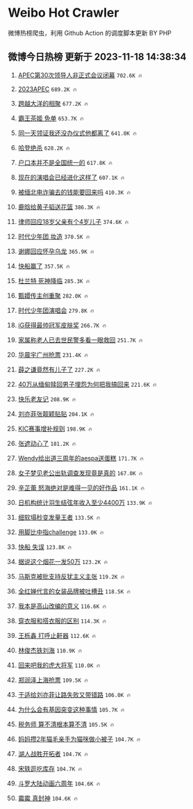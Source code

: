 # Weibo Hot Crawler 



微博热榜爬虫，利用 Github Action 的调度脚本更新 BY PHP 


## 微博今日热榜 更新于 2023-11-18 14:38:34 
1. [APEC第30次领导人非正式会议闭幕](https://s.weibo.com/weibo?q=%23APEC%E7%AC%AC30%E6%AC%A1%E9%A2%86%E5%AF%BC%E4%BA%BA%E9%9D%9E%E6%AD%A3%E5%BC%8F%E4%BC%9A%E8%AE%AE%E9%97%AD%E5%B9%95%23&t=31&band_rank=1&Refer=top) `702.6K 🔥` 

1. [2023APEC](https://s.weibo.com/weibo?q=%232023APEC%23&t=31&band_rank=2&Refer=top) `689.2K 🔥` 

1. [跨越大洋的相聚](https://s.weibo.com/weibo?q=%23%E8%B7%A8%E8%B6%8A%E5%A4%A7%E6%B4%8B%E7%9A%84%E7%9B%B8%E8%81%9A%23&t=31&band_rank=3&Refer=top) `677.2K 🔥` 

1. [霸王茶姬 免单](https://s.weibo.com/weibo?q=%E9%9C%B8%E7%8E%8B%E8%8C%B6%E5%A7%AC%20%E5%85%8D%E5%8D%95&t=31&band_rank=4&Refer=top) `653.7K 🔥` 

1. [同一天领证我还没办仪式他都离了](https://s.weibo.com/weibo?q=%E5%90%8C%E4%B8%80%E5%A4%A9%E9%A2%86%E8%AF%81%E6%88%91%E8%BF%98%E6%B2%A1%E5%8A%9E%E4%BB%AA%E5%BC%8F%E4%BB%96%E9%83%BD%E7%A6%BB%E4%BA%86&t=31&band_rank=5&Refer=top) `641.0K 🔥` 

1. [哈登绝杀](https://s.weibo.com/weibo?q=%23%E5%93%88%E7%99%BB%E7%BB%9D%E6%9D%80%23&t=31&band_rank=6&Refer=top) `628.2K 🔥` 

1. [户口本并不是全国统一的](https://s.weibo.com/weibo?q=%E6%88%B7%E5%8F%A3%E6%9C%AC%E5%B9%B6%E4%B8%8D%E6%98%AF%E5%85%A8%E5%9B%BD%E7%BB%9F%E4%B8%80%E7%9A%84&t=31&band_rank=7&Refer=top) `617.8K 🔥` 

1. [现在的演唱会已经进化这样了](https://s.weibo.com/weibo?q=%23%E7%8E%B0%E5%9C%A8%E7%9A%84%E6%BC%94%E5%94%B1%E4%BC%9A%E5%B7%B2%E7%BB%8F%E8%BF%9B%E5%8C%96%E8%BF%99%E6%A0%B7%E4%BA%86%23&t=31&band_rank=8&Refer=top) `607.1K 🔥` 

1. [被缅北电诈骗去的钱能要回来吗](https://s.weibo.com/weibo?q=%23%E8%A2%AB%E7%BC%85%E5%8C%97%E7%94%B5%E8%AF%88%E9%AA%97%E5%8E%BB%E7%9A%84%E9%92%B1%E8%83%BD%E8%A6%81%E5%9B%9E%E6%9D%A5%E5%90%97%23&t=31&band_rank=9&Refer=top) `410.3K 🔥` 

1. [鹿晗给黄子韬送花篮](https://s.weibo.com/weibo?q=%23%E9%B9%BF%E6%99%97%E7%BB%99%E9%BB%84%E5%AD%90%E9%9F%AC%E9%80%81%E8%8A%B1%E7%AF%AE%23&t=31&band_rank=10&Refer=top) `386.3K 🔥` 

1. [律师回应18岁父亲有个4岁儿子](https://s.weibo.com/weibo?q=%23%E5%BE%8B%E5%B8%88%E5%9B%9E%E5%BA%9418%E5%B2%81%E7%88%B6%E4%BA%B2%E6%9C%89%E4%B8%AA4%E5%B2%81%E5%84%BF%E5%AD%90%23&t=31&band_rank=11&Refer=top) `374.6K 🔥` 

1. [时代少年团 妆造](https://s.weibo.com/weibo?q=%E6%97%B6%E4%BB%A3%E5%B0%91%E5%B9%B4%E5%9B%A2%20%E5%A6%86%E9%80%A0&t=31&band_rank=12&Refer=top) `370.5K 🔥` 

1. [谢娜回应怀孕乌龙](https://s.weibo.com/weibo?q=%E8%B0%A2%E5%A8%9C%E5%9B%9E%E5%BA%94%E6%80%80%E5%AD%95%E4%B9%8C%E9%BE%99&t=31&band_rank=13&Refer=top) `365.9K 🔥` 

1. [快船赢了](https://s.weibo.com/weibo?q=%23%E5%BF%AB%E8%88%B9%E8%B5%A2%E4%BA%86%23&t=31&band_rank=14&Refer=top) `357.5K 🔥` 

1. [杜兰特 死神降临](https://s.weibo.com/weibo?q=%E6%9D%9C%E5%85%B0%E7%89%B9%20%E6%AD%BB%E7%A5%9E%E9%99%8D%E4%B8%B4&t=31&band_rank=15&Refer=top) `285.3K 🔥` 

1. [甄嬛传主创重聚](https://s.weibo.com/weibo?q=%23%E7%94%84%E5%AC%9B%E4%BC%A0%E4%B8%BB%E5%88%9B%E9%87%8D%E8%81%9A%23&t=31&band_rank=16&Refer=top) `282.0K 🔥` 

1. [时代少年团演唱会](https://s.weibo.com/weibo?q=%E6%97%B6%E4%BB%A3%E5%B0%91%E5%B9%B4%E5%9B%A2%E6%BC%94%E5%94%B1%E4%BC%9A&t=31&band_rank=17&Refer=top) `279.8K 🔥` 

1. [iG获得最帅冠军皮肤奖](https://s.weibo.com/weibo?q=%23iG%E8%8E%B7%E5%BE%97%E6%9C%80%E5%B8%85%E5%86%A0%E5%86%9B%E7%9A%AE%E8%82%A4%E5%A5%96%23&t=31&band_rank=18&Refer=top) `266.7K 🔥` 

1. [家属称老人已去世民警多看一眼救回](https://s.weibo.com/weibo?q=%23%E5%AE%B6%E5%B1%9E%E7%A7%B0%E8%80%81%E4%BA%BA%E5%B7%B2%E5%8E%BB%E4%B8%96%E6%B0%91%E8%AD%A6%E5%A4%9A%E7%9C%8B%E4%B8%80%E7%9C%BC%E6%95%91%E5%9B%9E%23&t=31&band_rank=19&Refer=top) `251.7K 🔥` 

1. [华晨宇广州抢票](https://s.weibo.com/weibo?q=%E5%8D%8E%E6%99%A8%E5%AE%87%E5%B9%BF%E5%B7%9E%E6%8A%A2%E7%A5%A8&t=31&band_rank=20&Refer=top) `231.4K 🔥` 

1. [薛之谦竟然有儿子了](https://s.weibo.com/weibo?q=%E8%96%9B%E4%B9%8B%E8%B0%A6%E7%AB%9F%E7%84%B6%E6%9C%89%E5%84%BF%E5%AD%90%E4%BA%86&t=31&band_rank=21&Refer=top) `227.2K 🔥` 

1. [40万从缅甸赎回男子埋怨为何把我搞回来](https://s.weibo.com/weibo?q=%2340%E4%B8%87%E4%BB%8E%E7%BC%85%E7%94%B8%E8%B5%8E%E5%9B%9E%E7%94%B7%E5%AD%90%E5%9F%8B%E6%80%A8%E4%B8%BA%E4%BD%95%E6%8A%8A%E6%88%91%E6%90%9E%E5%9B%9E%E6%9D%A5%23&t=31&band_rank=22&Refer=top) `221.6K 🔥` 

1. [快乐老友记](https://s.weibo.com/weibo?q=%E5%BF%AB%E4%B9%90%E8%80%81%E5%8F%8B%E8%AE%B0&t=31&band_rank=23&Refer=top) `208.9K 🔥` 

1. [刘亦菲张靓颖贴贴](https://s.weibo.com/weibo?q=%23%E5%88%98%E4%BA%A6%E8%8F%B2%E5%BC%A0%E9%9D%93%E9%A2%96%E8%B4%B4%E8%B4%B4%23&t=31&band_rank=24&Refer=top) `204.1K 🔥` 

1. [KIC赛事增补规则](https://s.weibo.com/weibo?q=KIC%E8%B5%9B%E4%BA%8B%E5%A2%9E%E8%A1%A5%E8%A7%84%E5%88%99&t=31&band_rank=25&Refer=top) `198.9K 🔥` 

1. [张遮动心了](https://s.weibo.com/weibo?q=%23%E5%BC%A0%E9%81%AE%E5%8A%A8%E5%BF%83%E4%BA%86%23&t=31&band_rank=26&Refer=top) `181.2K 🔥` 

1. [Wendy给出道三周年的aespa送蛋糕](https://s.weibo.com/weibo?q=Wendy%E7%BB%99%E5%87%BA%E9%81%93%E4%B8%89%E5%91%A8%E5%B9%B4%E7%9A%84aespa%E9%80%81%E8%9B%8B%E7%B3%95&t=31&band_rank=27&Refer=top) `171.7K 🔥` 

1. [女子梦见老公出轨调查发现竟是真的](https://s.weibo.com/weibo?q=%23%E5%A5%B3%E5%AD%90%E6%A2%A6%E8%A7%81%E8%80%81%E5%85%AC%E5%87%BA%E8%BD%A8%E8%B0%83%E6%9F%A5%E5%8F%91%E7%8E%B0%E7%AB%9F%E6%98%AF%E7%9C%9F%E7%9A%84%23&t=31&band_rank=28&Refer=top) `167.0K 🔥` 

1. [辛芷蕾 怒海绝对是难得一见的好作品](https://s.weibo.com/weibo?q=%E8%BE%9B%E8%8A%B7%E8%95%BE%20%E6%80%92%E6%B5%B7%E7%BB%9D%E5%AF%B9%E6%98%AF%E9%9A%BE%E5%BE%97%E4%B8%80%E8%A7%81%E7%9A%84%E5%A5%BD%E4%BD%9C%E5%93%81&t=31&band_rank=29&Refer=top) `161.1K 🔥` 

1. [日机构统计羽生结弦年收入至少4400万](https://s.weibo.com/weibo?q=%23%E6%97%A5%E6%9C%BA%E6%9E%84%E7%BB%9F%E8%AE%A1%E7%BE%BD%E7%94%9F%E7%BB%93%E5%BC%A6%E5%B9%B4%E6%94%B6%E5%85%A5%E8%87%B3%E5%B0%914400%E4%B8%87%23&t=31&band_rank=30&Refer=top) `133.9K 🔥` 

1. [细软塌秒变发量王者](https://s.weibo.com/weibo?q=%23%E7%BB%86%E8%BD%AF%E5%A1%8C%E7%A7%92%E5%8F%98%E5%8F%91%E9%87%8F%E7%8E%8B%E8%80%85%23&t=31&band_rank=31&Refer=top) `133.5K 🔥` 

1. [用脚比中指challenge](https://s.weibo.com/weibo?q=%E7%94%A8%E8%84%9A%E6%AF%94%E4%B8%AD%E6%8C%87challenge&t=31&band_rank=32&Refer=top) `133.0K 🔥` 

1. [快船 失误](https://s.weibo.com/weibo?q=%E5%BF%AB%E8%88%B9%20%E5%A4%B1%E8%AF%AF&t=31&band_rank=33&Refer=top) `123.8K 🔥` 

1. [据说这个烟花一发50万](https://s.weibo.com/weibo?q=%E6%8D%AE%E8%AF%B4%E8%BF%99%E4%B8%AA%E7%83%9F%E8%8A%B1%E4%B8%80%E5%8F%9150%E4%B8%87&t=31&band_rank=34&Refer=top) `123.2K 🔥` 

1. [马斯克被批支持反犹主义主张](https://s.weibo.com/weibo?q=%23%E9%A9%AC%E6%96%AF%E5%85%8B%E8%A2%AB%E6%89%B9%E6%94%AF%E6%8C%81%E5%8F%8D%E7%8A%B9%E4%B8%BB%E4%B9%89%E4%B8%BB%E5%BC%A0%23&t=31&band_rank=35&Refer=top) `119.2K 🔥` 

1. [全红婵代言的女装品牌被吐槽丑](https://s.weibo.com/weibo?q=%23%E5%85%A8%E7%BA%A2%E5%A9%B5%E4%BB%A3%E8%A8%80%E7%9A%84%E5%A5%B3%E8%A3%85%E5%93%81%E7%89%8C%E8%A2%AB%E5%90%90%E6%A7%BD%E4%B8%91%23&t=31&band_rank=36&Refer=top) `118.5K 🔥` 

1. [我本是高山改编的意义](https://s.weibo.com/weibo?q=%E6%88%91%E6%9C%AC%E6%98%AF%E9%AB%98%E5%B1%B1%E6%94%B9%E7%BC%96%E7%9A%84%E6%84%8F%E4%B9%89&t=31&band_rank=37&Refer=top) `116.6K 🔥` 

1. [穿衣服和搭衣服的区别](https://s.weibo.com/weibo?q=%E7%A9%BF%E8%A1%A3%E6%9C%8D%E5%92%8C%E6%90%AD%E8%A1%A3%E6%9C%8D%E7%9A%84%E5%8C%BA%E5%88%AB&t=31&band_rank=38&Refer=top) `114.3K 🔥` 

1. [王栎鑫 打呼止鼾器](https://s.weibo.com/weibo?q=%E7%8E%8B%E6%A0%8E%E9%91%AB%20%E6%89%93%E5%91%BC%E6%AD%A2%E9%BC%BE%E5%99%A8&t=31&band_rank=39&Refer=top) `112.6K 🔥` 

1. [林俊杰铁刘海](https://s.weibo.com/weibo?q=%E6%9E%97%E4%BF%8A%E6%9D%B0%E9%93%81%E5%88%98%E6%B5%B7&t=31&band_rank=40&Refer=top) `110.9K 🔥` 

1. [回来吧我的虎大将军](https://s.weibo.com/weibo?q=%E5%9B%9E%E6%9D%A5%E5%90%A7%E6%88%91%E7%9A%84%E8%99%8E%E5%A4%A7%E5%B0%86%E5%86%9B&t=31&band_rank=41&Refer=top) `110.0K 🔥` 

1. [郑润泽上海抢票](https://s.weibo.com/weibo?q=%E9%83%91%E6%B6%A6%E6%B3%BD%E4%B8%8A%E6%B5%B7%E6%8A%A2%E7%A5%A8&t=31&band_rank=42&Refer=top) `109.5K 🔥` 

1. [于适给刘亦菲让路失败又带错路](https://s.weibo.com/weibo?q=%23%E4%BA%8E%E9%80%82%E7%BB%99%E5%88%98%E4%BA%A6%E8%8F%B2%E8%AE%A9%E8%B7%AF%E5%A4%B1%E8%B4%A5%E5%8F%88%E5%B8%A6%E9%94%99%E8%B7%AF%23&t=31&band_rank=43&Refer=top) `106.0K 🔥` 

1. [为什么会有基因突变这种事情](https://s.weibo.com/weibo?q=%E4%B8%BA%E4%BB%80%E4%B9%88%E4%BC%9A%E6%9C%89%E5%9F%BA%E5%9B%A0%E7%AA%81%E5%8F%98%E8%BF%99%E7%A7%8D%E4%BA%8B%E6%83%85&t=31&band_rank=44&Refer=top) `105.7K 🔥` 

1. [税务师 算不清根本算不清](https://s.weibo.com/weibo?q=%E7%A8%8E%E5%8A%A1%E5%B8%88%20%E7%AE%97%E4%B8%8D%E6%B8%85%E6%A0%B9%E6%9C%AC%E7%AE%97%E4%B8%8D%E6%B8%85&t=31&band_rank=45&Refer=top) `105.5K 🔥` 

1. [妈妈攒2年猫毛亲手为猫咪做小被子](https://s.weibo.com/weibo?q=%23%E5%A6%88%E5%A6%88%E6%94%922%E5%B9%B4%E7%8C%AB%E6%AF%9B%E4%BA%B2%E6%89%8B%E4%B8%BA%E7%8C%AB%E5%92%AA%E5%81%9A%E5%B0%8F%E8%A2%AB%E5%AD%90%23&t=31&band_rank=46&Refer=top) `104.7K 🔥` 

1. [湖人战胜开拓者](https://s.weibo.com/weibo?q=%23%E6%B9%96%E4%BA%BA%E6%88%98%E8%83%9C%E5%BC%80%E6%8B%93%E8%80%85%23&t=31&band_rank=47&Refer=top) `104.7K 🔥` 

1. [宋轶逛吃库存](https://s.weibo.com/weibo?q=%E5%AE%8B%E8%BD%B6%E9%80%9B%E5%90%83%E5%BA%93%E5%AD%98&t=31&band_rank=48&Refer=top) `104.7K 🔥` 

1. [斗罗大陆动画六周年](https://s.weibo.com/weibo?q=%23%E6%96%97%E7%BD%97%E5%A4%A7%E9%99%86%E5%8A%A8%E7%94%BB%E5%85%AD%E5%91%A8%E5%B9%B4%23&t=31&band_rank=49&Refer=top) `104.6K 🔥` 

1. [霉霉 真封神](https://s.weibo.com/weibo?q=%E9%9C%89%E9%9C%89%20%E7%9C%9F%E5%B0%81%E7%A5%9E&t=31&band_rank=50&Refer=top) `104.6K 🔥` 

